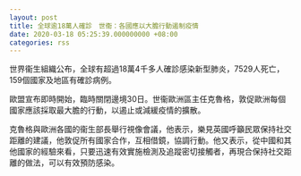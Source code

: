 ```yaml
---
layout: post
title: 全球逾18萬人確診　世衞：各國應以大膽行動遏制疫情
date: 2020-03-18 05:25:39.000000000 +08:00
categories: rss
---
```


世界衞生組織公布，全球有超過18萬4千多人確診感染新型肺炎，7529人死亡，159個國家及地區有確診病例。

歐盟宣布即時開始，臨時關閉邊境30日。世衞歐洲區主任克魯格，敦促歐洲每個國家應該採取最大膽的行動，以遏止或減緩疫情的擴散。

克魯格與歐洲各國的衞生部長舉行視像會議，他表示，樂見英國呼籲民眾保持社交距離的建議，他敦促所有國家合作，互相借鏡，協調行動。他又表示，從中國和其他國家的經驗來看，只要迅速有效實施檢測及追蹤密切接觸者，再現合保持社交距離的做法，可以有效預防感染。
